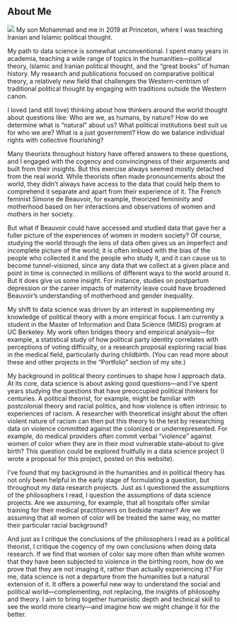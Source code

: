 ## About Me

<img src="images/nura_mohammad_princeton.HEIC?raw=true"/>
My son Mohammad and me in 2019 at Princeton, where I was teaching Iranian and Islamic political thought. 

My path to data science is somewhat unconventional. I spent many years in academia, teaching a wide range of topics in the humanities—political theory, Islamic and Iranian political thought, and the “great books” of human history. My research and publications focused on comparative political theory, a relatively new field that challenges the Western-centrism of traditional political thought by engaging with traditions outside the Western canon.

I loved (and still love) thinking about how thinkers around the world thought about questions like: Who are we, as humans, by nature? How do we determine what is “natural” about us? What political institutions best suit us for who we are? What is a just government? How do we balance individual rights with collective flourishing?

Many theorists throughout history have offered answers to these questions, and I engaged with the cogency and convincingness of their arguments and built from their insights. But this exercise always seemed mostly detached from the real world. While theorists often made pronouncements about the world, they didn’t always have access to the data that could help them to comprehend it separate and apart from their experience of it. The French feminist Simone de Beauvoir, for example, theorized femininity and motherhood based on her interactions and observations of women and mothers in her society.

But what if Beauvoir could have accessed and studied data that gave her a fuller picture of the experiences of women in modern society? Of course, studying the world through the lens of data often gives us an imperfect and incomplete picture of the world; it is often imbued with the bias of the people who collected it and the people who study it, and it can cause us to become tunnel-visioned, since any data that we collect at a given place and point in time is connected in millions of different ways to the world around it. But it does give us some insight. For instance, studies on postpartum depression or the career impacts of maternity leave could have broadened Beauvoir’s understanding of motherhood and gender inequality. 

My shift to data science was driven by an interest in supplementing my knowledge of political theory with a more empirical focus. I am currently a student in the Master of Information and Data Science (MIDS) program at UC Berkeley.  My work often bridges theory and empirical analysis—for example, a statistical study of how political party identity correlates with perceptions of voting difficulty, or a research proposal exploring racial bias in the medical field, particularly during childbirth. (You can read more about these and other projects in the “Portfolio” section of my site.)

My background in political theory continues to shape how I approach data. At its core, data science is about asking good questions—and I’ve spent years studying the questions that have preoccupied political thinkers for centuries. A political theorist, for example, might be familiar with postcolonial theory and racial politics, and how violence is often intrinsic to experiences of racism. A researcher with theoretical insight about the often violent nature of racism can then put this theory to the test by researching data on violence committed against the colonized or underrepresented. For example, do medical providers often commit verbal “violence” against women of color when they are in their most vulnerable state–about to give birth? This question could be explored fruitfully in a data science project (I wrote a proposal for this project, posted on this website).

I’ve found that my background in the humanities and in political theory has not only been helpful in the early stage of formulating a question, but throughout my data research projects. Just as I questioned the assumptions of the philosophers I read, I question the assumptions of data science projects. Are we assuming, for example, that all hospitals offer similar training for their medical practitioners on bedside manner? Are we assuming that all women of color will be treated the same way, no matter their particular racial background? 

And just as I critique the conclusions of the philosophers I read as a political theorist, I critique the cogency of my own conclusions when doing data research. If we find that women of color say more often than white women that they have been subjected to violence in the birthing room, how do we prove that they are not imaging it, rather than actually experiencing it?
For me, data science is not a departure from the humanities but a natural extension of it. It offers a powerful new way to understand the social and political world—complementing, not replacing, the insights of philosophy and theory. I aim to bring together humanistic depth and technical skill to see the world more clearly—and imagine how we might change it for the better.

